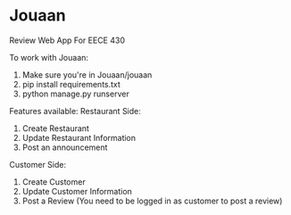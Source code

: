 # Jouaan
 Review Web App For EECE 430

To work with Jouaan:
1. Make sure you're in Jouaan/jouaan
1. pip install requirements.txt
2. python manage.py runserver

Features available:
Restaurant Side:
1. Create Restaurant
2. Update Restaurant Information
3. Post an announcement

Customer Side:
1. Create Customer
2. Update Customer Information
3. Post a Review (You need to be logged in as customer to post a review) 
